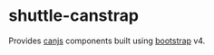 # shuttle-canstrap

Provides [canjs](https://canjs.com/) components built using [bootstrap](http://getbootstrap.com/) v4.

